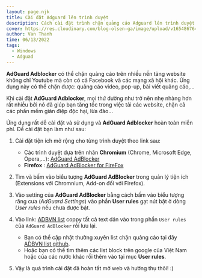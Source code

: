 ```yaml
---
layout: page.njk
title: Cài đặt Adguard lên trình duyệt
description: Cách cài đặt trình chặn quảng cáo Adguard lên trình duyệt đơn giản nhất
cover: https://res.cloudinary.com/blog-olsen-ga/image/upload/v1654867641/blog/adguard-1200x675_g1cm4f.jpg
author: Van Thanh
time: 06/13/2022
tags:
  - Windows
  - Adguad
---
```

**AdGuard Adblocker** có thể chặn quảng cáo trên nhiều nền tảng website không chỉ Youtube mà còn có cả Facebook và các mạng xã hội khác. Ứng dụng này có thể chặn được: quảng cáo video, pop-up, bài viết quảng cáo,…

Khi cài đặt **AdGuard Adblocker**, mọi thứ dường như trở nên nhẹ nhàng hơn rất nhiều bởi nó đã giúp bạn tăng tốc trong việc tải các website, chặn cả các phần mềm gián điệp độc hại, lừa đảo…

Ứng dụng rất dễ cài đặt và sử dụng và **AdGuard Adblocker** hoàn toàn miễn phí.
Để cài đặt bạn làm như sau:

1. Cài đặt tiện ích mở rộng cho từng trình duyệt theo link sau:
    * Các trình duyệt dựa trên nhân **Chromium** (Chrome, Microsoft Edge, Opera,...): [AdGuard AdBlocker](https://chrome.google.com/webstore/detail/adguard-adblocker/bgnkhhnnamicmpeenaelnjfhikgbkllg)
    * **Firefox** : [AdGuard AdBlocker for FireFox](https://addons.mozilla.org/firefox/addon/adguard-adblocker/)


2. Tìm và bấm vào biểu tượng **AdGuard AdBlocker** trong quản lý tiện ích (Extensions với Chromnium, Add-on đối với Firefox).


3. Vào setting của **AdGuard AdBlocker** bằng cách bấm vào biểu tượng răng cưa (*AdGuard Settings*) vào phần **User rules** gạt nút bật ở dòng *User rules* nếu chưa được bật.


4. Vào link: [ADBVN list](https://raw.githubusercontent.com/olsen-ngt/ADBVN/master/ADGUAD_ADBVN.txt) coppy tất cả text dán vào trong phần `User rules` của `AdGuard AdBlocker` rối lưu lại.
    * Bạn có thể cập nhật thường xuyên list chặn quảng cáo tại đây [ADBVN list github](https://github.com/olsen-ngt/ADBVN).
    * Hoặc bạn có thể tìm thêm các list block trên google của Việt Nam hoặc của các nước khác rồi thêm vào tại mục **User rules**.

    
5. Vậy là quá trình cài đặt đã hoàn tất mở web và hưởng thụ thôi! :)